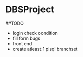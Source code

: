 # DBSProject
##TODO
* login check condition
* fill form bugs
* front end
* create atleast 1 plsql branchset